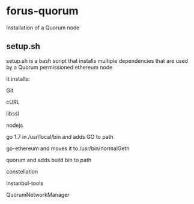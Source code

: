 # forus-quorum
Installation of a Quorum node

## setup.sh

setup.sh is a bash script that installs multiple dependencies that are used by a Quorum permissioned ethereum node

It installs:

Git

cURL

libssl

nodejs

go 1.7 in /usr/local/bin and adds GO to path

go-ethereum and moves it to /usr/bin/normalGeth

quorum and adds build bin to path

constellation

instanbul-tools

QuorumNetworkManager

